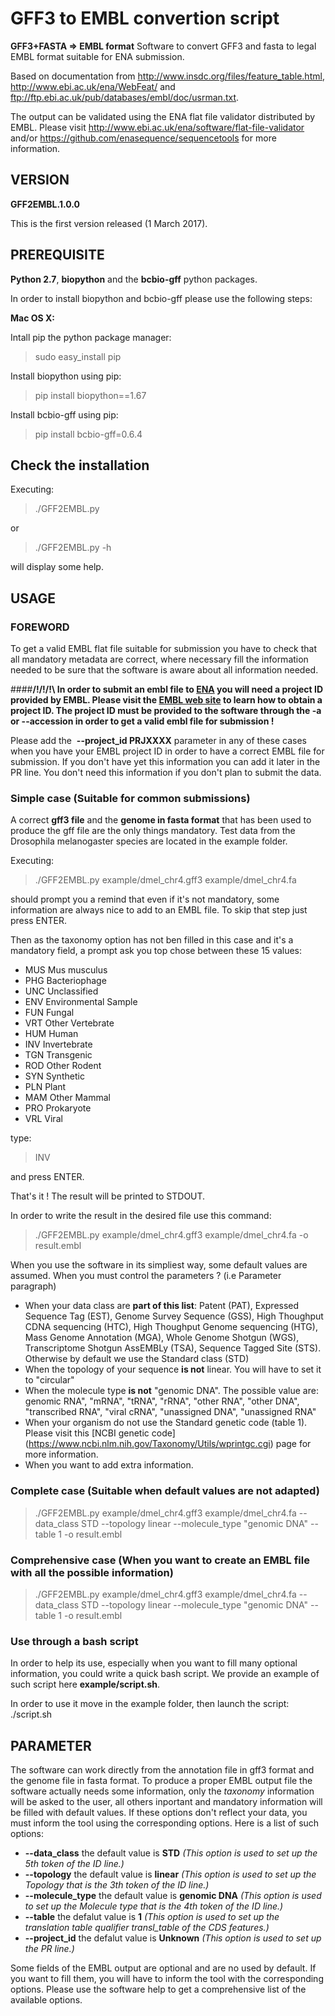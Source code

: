 GFF3 to EMBL convertion script
==============================
**GFF3+FASTA => EMBL format**
Software to convert GFF3 and fasta to legal EMBL format suitable for ENA submission.

Based on documentation from http://www.insdc.org/files/feature_table.html, http://www.ebi.ac.uk/ena/WebFeat/ and
ftp://ftp.ebi.ac.uk/pub/databases/embl/doc/usrman.txt.

The output can be validated using the ENA flat file validator distributed by EMBL. Please visit http://www.ebi.ac.uk/ena/software/flat-file-validator and/or https://github.com/enasequence/sequencetools for more information.

## VERSION 
**GFF2EMBL.1.0.0**

This is the first version released (1 March 2017). 

## PREREQUISITE

**Python 2.7**, **biopython** and the **bcbio-gff** python packages.

In order to install biopython and bcbio-gff please use the following steps:

**Mac OS X:**

 Intall pip the python package manager:
 >sudo easy_install pip 

 Install biopython using pip:
 >pip install biopython==1.67

 Install bcbio-gff using pip:
 >pip install bcbio-gff=0.6.4

## Check the installation

 Executing:
 >./GFF2EMBL.py
 
 or
 
 >./GFF2EMBL.py -h
 
will display some help.
 
## USAGE

### FOREWORD


To get a valid EMBL flat file suitable for submission you have to check that all mandatory metadata are correct,  where necessary fill the information needed to be sure that the software is aware about all information needed.

####**/!\/!\/!\ In order to submit an embl file to [ENA](http://www.ebi.ac.uk/ena) you will need a project ID provided by EMBL. Please visit the [EMBL web site](http://www.ebi.ac.uk/ena/support/genome-submission-faq) to learn how to obtain a project ID. The project ID must be provided to the software through the -a or --accession in order to get a valid embl file for submission !**

Please add the  **--project_id PRJXXXX** parameter in any of these cases when you have your EMBL project ID in order to have a correct EMBL file for submission. If you don't have yet this information you can add it later in the PR line. You don't need this information if you don't plan to submit the data.

### Simple case (Suitable for common submissions)

A correct **gff3 file** and the **genome in fasta format** that has been used to produce the gff file are the only things mandatory.
Test data from the Drosophila melanogaster species are located in the example folder.

 Executing:
 >./GFF2EMBL.py example/dmel_chr4.gff3 example/dmel_chr4.fa
 
 should prompt you a remind that even if it's not mandatory, some information are always nice to add to an EMBL file.
 To skip that step just press ENTER.
 
 Then as the taxonomy option has not ben filled in this case and it's a mandatory field, a prompt ask you top chose between these 15 values:
  - MUS	Mus musculus
  - PHG	Bacteriophage
  - UNC	Unclassified
  - ENV	Environmental Sample
  - FUN	Fungal
  - VRT	Other Vertebrate
  - HUM	Human
  - INV	Invertebrate
  - TGN	Transgenic
  - ROD	Other Rodent
  - SYN	Synthetic
  - PLN	Plant
  - MAM	Other Mammal
  - PRO	Prokaryote
  - VRL	Viral
 
 type:
 >INV

 and press ENTER.

 That's it ! The result will be printed to STDOUT.
 
 In order to write the result in the desired file use this command:
 
 >./GFF2EMBL.py example/dmel_chr4.gff3 example/dmel_chr4.fa -o result.embl

When you use the software in its simpliest way, some default values are assumed.
When you must control the parameters ? (i.e Parameter paragraph)

  - When your data class are **part of this list**: Patent (PAT), Expressed Sequence Tag (EST), Genome Survey Sequence (GSS), High Thoughput CDNA sequencing (HTC), High Thoughput Genome sequencing (HTG), Mass Genome Annotation (MGA), Whole Genome Shotgun (WGS), Transcriptome Shotgun AssEMBLy (TSA), Sequence Tagged Site (STS). Otherwise by default we use the Standard class (STD)
  - When the topology of your sequence **is not** linear. You will have to set it to "circular"
  - When the molecule type **is not** "genomic DNA". The possible value are: genomic RNA", "mRNA", "tRNA", "rRNA", "other RNA", "other DNA", "transcribed RNA", "viral cRNA", "unassigned DNA", "unassigned RNA"
  - When your organism do not use the Standard genetic code (table 1). Please visit this [NCBI genetic code] (https://www.ncbi.nlm.nih.gov/Taxonomy/Utils/wprintgc.cgi) page for more information.
  - When you want to add extra information.

### Complete case (Suitable when default values are not adapted)

 >./GFF2EMBL.py example/dmel_chr4.gff3 example/dmel_chr4.fa --data_class STD --topology linear --molecule_type "genomic DNA" --table 1 -o result.embl

### Comprehensive case (When you want to create an EMBL file with all the possible information)

 >./GFF2EMBL.py example/dmel_chr4.gff3 example/dmel_chr4.fa --data_class STD --topology linear --molecule_type "genomic DNA" --table 1 -o result.embl

### Use through a bash script

In order to help its use, especially when you want to fill many optional information, you could write a quick bash script. We provide an example of such script here **example/script.sh**.

In order to use it move in the example folder, then launch the script:
./script.sh

## PARAMETER

The software can work directly from the annotation file in gff3 format and the genome file in fasta format. 
To produce a proper EMBL output file the software actually needs some information, only the _taxonomy_ information will be asked to the user, all others inportant and mandatory information will be filled with default values. If these options don't reflect your data, you must inform the tool using the corresponding options. Here is a list of such options:

  - **--data_class** the default value is **STD** *(This option is used to set up the 5th token of the ID line.)*
  - **--topology** the default value is **linear** *(This option is used to set up the Topology that is the 3th token of the ID line.)*
  - **--molecule_type** the default value is **genomic DNA** *(This option is used to set up the Molecule type that is the 4th token of the ID line.)*
  - **--table** the defalut value is **1** *(This option is used to set up the translation table qualifier transl_table of the CDS features.)*
  - **--project_id** the defalut value is **Unknown** *(This option is used to set up the PR line.)*
  
Some fields of the EMBL output are optional and are no used by default. If you want to fill them, you will have to inform the tool with the corresponding options. Please use the software help to get a comprehensive list of the available options.


